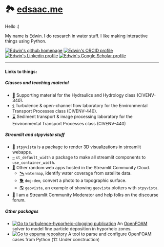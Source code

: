 # 🏞️ [edsaac.me](https://edsaac.me)

Hello :)

My name is Edwin. I do research in water stuff. I like making interactive things using Python.

[![Edwin's github homepage](https://img.shields.io/static/v1?label=&message=Here&color=053957&logo=github)](https://github.com/edsaac/)
[![Edwin's ORCID profile](https://img.shields.io/static/v1?label=&message=ORCiD&color=a6a8ab&logo=orcid)](https://orcid.org/0000-0003-1242-4815)
[![Edwin's Linkedin profile](https://img.shields.io/static/v1?label=&message=Linkedin&color=589acf&logo=linkedin)](https://www.linkedin.com/in/edsaac/)
[![Edwin's Google Scholar profile](https://img.shields.io/static/v1?label=&message=%20Google%20Scholar&color=192f31&logo=googlescholar)](https://scholar.google.com/citations?hl=en&user=th-VSYIAAAAJ&view_op=list_works&sortby=pubdate)

**********

#### Links to things:

##### Classes and teaching material
  
- [📖](https://hydraulics.streamlit.app) Supporting material for the Hydraulics and Hydrology class (CIVENV-340).
- [🌀](https://edsaac-adv-processing.streamlit.app/) Turbulence & open-channel flow laboratory for the Environmental Transport Processes class (CIVENV-440).
- [⌛](https://edsaac-bedform-migration.streamlit.app/) Sediment transport & image processing laboratory for the Environmental Transport Processes class (CIVENV-440)

##### Streamlit and stpyvista stuff

- [🧊](https://github.com/edsaac/stpyvista) `stpyvista` is a package to render 3D visualizations in streamlit webapps.
- [`↔`](https://st-default-width.streamlit.app/) `st_default_width` a package to make all streamlit components to `use_container_width`.
- [🎈](https://share.streamlit.io/user/edsaac) Other random web apps hosted in the Streamlit Community Cloud.
  - [🛰️](https://watermap.streamlit.app) `watermap`, identify water coverage from satellite data.
  - [🐕](https://stpyvista-dog-dem.streamlit.app/) `dog-dem`, convert a photo to a topographic surface.
  - [🌎](https://geovista.streamlit.app/) `geovista`, an example of showing `geovista` plotters with `stpyvista`. 
- [💬](https://discuss.streamlit.io/u/edsaac/summary) I am a Streamlit Community Moderator and help folks on the discourse forum.
 
##### Other packages

- [![Go to turbulence-hyporheic-clogging publication](https://img.shields.io/static/v1?label=%20&message=cloggingFoam&color=snow&logo=doi)](https://doi.org/10.1029/2023GL105002)  An [OpenFOAM](https://openfoam.org/) solver to model fine particle deposition in hyporheic zones.
- [![Go to espuma repository](https://img.shields.io/static/v1?label=%20&message=Source%20espuma&color=orange&logo=github)](https://github.com/edsaac/espuma) A tool to parse and configure OpenFOAM cases from Python (🏗️ Under construction)



